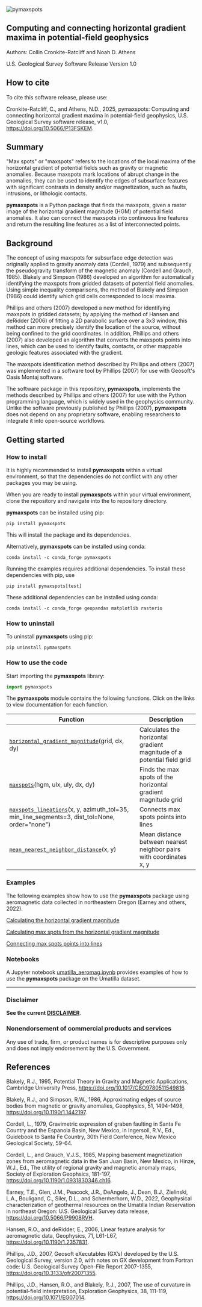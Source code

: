 ![pymaxspots](img/pymaxspots_header.png)

## Computing and connecting horizontal gradient maxima in potential-field geophysics

Authors: Collin Cronkite-Ratcliff and Noah D. Athens

U.S. Geological Survey Software Release Version 1.0

## How to cite

To cite this software release, please use:

Cronkite-Ratcliff, C., and Athens, N.D., 2025, pymaxspots: Computing and connecting horizontal gradient maxima in potential-field geophysics, U.S. Geological Survey software release, v1.0, <https://doi.org/10.5066/P13FSKEM>.

## Summary

"Max spots" or "maxspots" refers to the locations of the local maxima of the horizontal gradient of potential fields such as gravity or magnetic anomalies.  Because maxspots mark locations of abrupt change in the anomalies, they can be used to identify the edges of subsurface features with significant contrasts in density and/or magnetization, such as faults, intrusions, or lithologic contacts. 

**pymaxspots** is a Python package that finds the maxspots, given a raster image of the horizontal gradient magnitude (HGM) of potential field anomalies.  It also can connect the maxspots into continuous line features and return the resulting line features as a list of interconnected points.

## Background

The concept of using maxspots for subsurface edge detection was originally applied to gravity anomaly data (Cordell, 1979) and subsequently the pseudogravity transform of the magnetic anomaly (Cordell and Grauch, 1985).  Blakely and Simpson (1986) developed an algorithm for automatically identifying the maxspots from gridded datasets of potential field anomalies.  Using simple inequality comparisons, the method of Blakely and Simpson (1986) could identify which grid cells corresponded to local maxima.

Phillips and others (2007) developed a new method for identifying maxspots in gridded datasets; by applying the method of Hansen and deRidder (2006) of fitting a 2D parabolic surface over a 3x3 window, this method can more precisely identify the location of the source, without being confined to the grid coordinates.  In addition, Phillips and others (2007) also developed an algorithm that converts the maxspots points into lines, which can be used to identify faults, contacts, or other mappable geologic features associated with the gradient.

The maxspots identification method described by Phillips and others (2007) was implemented in a software tool by Phillips (2007) for use with Geosoft's Oasis Montaj software.

The software package in this repository, **pymaxspots**, implements the methods described by Phillips and others (2007) for use with the Python programming language, which is widely used in the geophysics community.  Unlike the software previously published by Phillips (2007), **pymaxspots** does not depend on any proprietary software, enabling researchers to integrate it into open-source workflows.

## Getting started

### How to install

It is highly recommended to install **pymaxspots** within a virtual environment, so that the dependencies do not conflict with any other packages you may be using.

When you are ready to install **pymaxspots** within your virtual environment, clone the repository and navigate into the to repository directory.

**pymaxspots** can be installed using pip:

```
pip install pymaxspots
```

This will install the package and its dependencies.

Alternatively, **pymaxspots** can be installed using conda:

```
conda install -c conda_forge pymaxspots
```

Running the examples requires additional dependencies.  To install these dependencies with pip, use

```
pip install pymaxspots[test]
```

These additional dependencies can be installed using conda:

```
conda install -c conda_forge geopandas matplotlib rasterio
```

### How to uninstall

To uninstall **pymaxspots** using pip:

```
pip uninstall pymaxspots
```

### How to use the code

Start importing the **pymaxspots** library:

```python
import pymaxspots
```

The **pymaxspots** module contains the following functions.  Click on the links to view documentation for each function.

| Function    | Description |
| ----------- | ----------- |
| [`horizontal_gradient_magnitude`](docs/horizontal_gradient_magnitude.md)(grid, dx, dy) | Calculates the horizontal gradient magnitude of a potential field grid |
| [`maxspots`](docs/maxspots.md)(hgm, ulx, uly, dx, dy) | Finds the max spots of the horizontal gradient magnitude grid |
| [`maxspots_lineations`](docs/maxspots_lineations.md)(x, y, azimuth_tol=35, min_line_segments=3, dist_tol=None, order="none") | Connects max spots points into lines |
| [`mean_nearest_neighbor_distance`](docs/mean_nearest_neighbor_distance.md)(x, y) | Mean distance between nearest neighbor pairs with coordinates x, y |

### Examples

The following examples show how to use the **pymaxspots** package using aeromagnetic data collected in northeastern Oregon (Earney and others, 2022).

[Calculating the horizontal gradient magnitude](examples/01_horizontal_gradient_magnitude.md)

[Calculating max spots from the horizontal gradient magnitude](examples/02_maxspots.md)

[Connecting max spots points into lines](examples/03_maxspots_lineations.md)

### Notebooks

A Jupyter notebook [umatilla_aeromag.ipynb](notebooks/umatilla_aeromag.ipynb) provides examples of how to use the **pymaxspots** package on the Umatilla dataset.

--------

### Disclaimer

**See the current
[DISCLAIMER](DISCLAIMER.md)**.

### Nonendorsement of commercial products and services

Any use of trade, firm, or product names is for descriptive purposes only and does not imply endorsement by the U.S. Government.

## References

Blakely, R.J., 1995, Potential Theory in Gravity and Magnetic Applications, Cambridge University Press, <https://doi.org/10.1017/CBO9780511549816>.

Blakely, R.J., and Simpson, R.W., 1986, Approximating edges of source bodies from magnetic or gravity anomalies, Geophysics, 51, 1494-1498, <https://doi.org/10.1190/1.1442197>.

Cordell, L., 1979, Gravimetric expression of graben faulting in Santa Fe Country and the Espanola Basin, New Mexico, in Ingersoll, R.V., Ed., Guidebook to Santa Fe Country, 30th Field Conference, New Mexico Geological Society, 59-64.

Cordell, L., and Grauch, V.J.S., 1985, Mapping basement magnetization zones from aeromagnetic data in the San Juan Basin, New Mexico, in Hinze, W.J., Ed., The utility of regional gravity and magnetic anomaly maps, Society of Exploration Geophsics, 181-197, <https://doi.org/10.1190/1.0931830346.ch16>.

Earney, T.E., Glen, J.M., Peacock, J.R., DeAngelo, J., Dean, B.J., Zielinski, L.A., Bouligand, C., Siler, D.L., and Schermerhorn, W.D., 2022, Geophysical characterization of geothermal resources on the Umatilla Indian Reservation in northeast Oregon: U.S. Geological Survey data release, <https://doi.org/10.5066/P9908RVH>.

Hansen, R.O., and deRidder, E., 2006, Linear feature analysis for aeromagnetic data, Geophysics, 71, L61-L67, <https://doi.org/10.1190/1.2357831>.

Phillips, J.D., 2007, Geosoft eXecutables (GX’s) developed by the U.S. Geological Survey, version 2.0, with notes on GX development from Fortran code: U.S. Geological Survey Open-File Report 2007-1355, <https://doi.org/10.3133/ofr20071355>.

Phillips, J.D., Hansen, R.O., and Blakely, R.J., 2007, The use of curvature in potential-field interpretation, Exploration Geophysics, 38, 111-119, <https://doi.org/10.1071/EG07014>.
